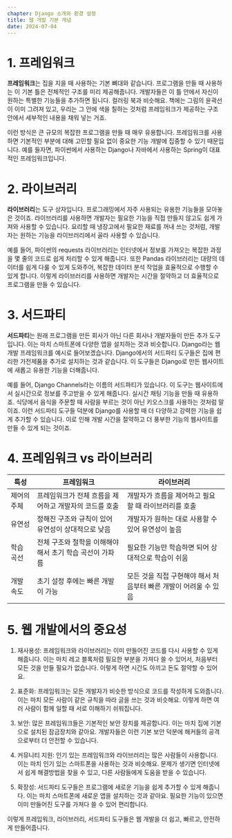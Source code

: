 ```yaml
---
chapter: Django 소개와 환경 설정
title: 웹 개발 기본 개념
date: 2024-07-04
---
```

# 1. 프레임워크

<!-- 설명할 수 있는 이미지 추가하기-->

**프레임워크**는 집을 지을 때 사용하는 기본 뼈대와 같습니다. 프로그램을 만들 때 사용하는 이 기본 틀은 전체적인 구조를 미리 제공해줍니다. 개발자들은 이 틀 안에서 자신이 원하는 특별한 기능들을 추가하면 됩니다. 컬러링 북과 비슷해요. 책에는 그림의 윤곽선이 이미 그려져 있고, 우리는 그 안에 색을 칠하는 것처럼 프레임워크가 제공하는 구조 안에서 세부적인 내용을 채워 넣는 거죠.

이런 방식은 큰 규모의 복잡한 프로그램을 만들 때 매우 유용합니다. 프레임워크를 사용하면 기본적인 부분에 대해 고민할 필요 없이 중요한 기능 개발에 집중할 수 있기 때문입니다.
예를 들자면, 파이썬에서 사용하는 Django나 자바에서 사용하는 Spring이 대표적인 프레임워크입니다.

# 2. 라이브러리

<!-- 설명할 수 있는 이미지 추가하기-->

**라이브러리**는 도구 상자입니다. 프로그래밍에서 자주 사용되는 유용한 기능들을 모아놓은 것이죠.
라이브러리를 사용하면 개발자는 필요한 기능을 직접 만들지 않고도 쉽게 가져와 사용할 수 있습니다. 
요리할 때 냉장고에서 필요한 재료를 꺼내 쓰는 것처럼, 개발자는 원하는 기능을 라이브러리에서 골라 사용할 수 있습니다.

예를 들어, 파이썬의 requests 라이브러리는 인터넷에서 정보를 가져오는 복잡한 과정을 몇 줄의 코드로 쉽게 처리할 수 있게 해줍니다. 또한 Pandas 라이브러리는 대량의 데이터를 쉽게 다룰 수 있게 도와주어, 복잡한 데이터 분석 작업을 효율적으로 수행할 수 있게 합니다. 
이렇게 라이브러리를 사용하면 개발자는 시간을 절약하고 더 효율적으로 프로그램을 만들 수 있습니다.

# 3. 서드파티

<!-- 설명할 수 있는 이미지 추가하기-->

**서드파티**는 원래 프로그램을 만든 회사가 아닌 다른 회사나 개발자들이 만든 추가 도구입니다. 이는 마치 스마트폰에 다양한 앱을 설치하는 것과 비슷합니다.
Django라는 웹 개발 프레임워크를 예시로 들어보겠습니다. Django에서의 서드파티 도구들은 집에 편리한 가전제품을 추가로 설치하는 것과 같습니다. 이 도구들은 Django로 만든 웹사이트에 새롭고 유용한 기능을 더해줍니다.

예를 들어, Django Channels라는 이름의 서드파티가 있습니다. 이 도구는 웹사이트에서 실시간으로 정보를 주고받을 수 있게 해줍니다. 실시간 채팅 기능을 만들 때 유용하죠. 식당에서 음식을 주문할 때 사람을 부르는 것이 아닌 키오스크를 사용하는 것처럼 말이죠.
이런 서드파티 도구들 덕분에 Django를 사용할 때 더 다양하고 강력한 기능을 쉽게 추가할 수 있습니다. 이로 인해 개발 시간을 절약하고 더 풍부한 기능의 웹사이트를 만들 수 있게 되는 것이죠.

# 4. 프레임워크 vs 라이브러리

| 특성 | 프레임워크 | 라이브러리 |
|------|------------|------------|
| 제어의 주체 | 프레임워크가 전체 흐름을 제어하고 개발자의 코드를 호출 | 개발자가 흐름을 제어하고 필요할 때 라이브러리를 호출 |
| 유연성 | 정해진 구조와 규칙이 있어 유연성이 상대적으로 낮음 | 개발자가 원하는 대로 사용할 수 있어 유연성이 높음 |
| 학습 곡선 | 전체 구조와 철학을 이해해야 해서 초기 학습 곡선이 가파름 | 필요한 기능만 학습하면 되어 상대적으로 학습이 쉬움 |
| 개발 속도 | 초기 설정 후에는 빠른 개발이 가능 | 모든 것을 직접 구현해야 해서 처음부터 빠른 개발이 어려울 수 있음 |

# 5. 웹 개발에서의 중요성

1. 재사용성: 프레임워크와 라이브러리는 이미 만들어진 코드를 다시 사용할 수 있게 해줍니다. 이는 마치 레고 블록처럼 필요한 부분을 가져다 쓸 수 있어서, 처음부터 모든 것을 만들 필요가 없습니다. 이렇게 하면 시간도 아끼고 돈도 절약할 수 있어요.

2. 표준화: 프레임워크는 모든 개발자가 비슷한 방식으로 코드를 작성하게 도와줍니다. 이는 마치 모든 사람이 같은 규칙을 따라 글을 쓰는 것과 비슷해요. 이렇게 하면 여러 사람이 함께 일할 때 서로 이해하기 쉬워집니다.

3. 보안: 많은 프레임워크들은 기본적인 보안 장치를 제공합니다. 이는 마치 집에 기본으로 설치된 잠금장치와 같아요. 개발자들은 이런 기본 보안 덕분에 해커들의 공격으로부터 더 안전할 수 있습니다.

4. 커뮤니티 지원: 인기 있는 프레임워크와 라이브러리는 많은 사람들이 사용합니다. 이는 마치 인기 있는 스마트폰을 사용하는 것과 비슷해요. 문제가 생기면 인터넷에서 쉽게 해결방법을 찾을 수 있고, 다른 사람들에게 도움을 받을 수 있습니다.

5. 확장성: 서드파티 도구들은 프로그램에 새로운 기능을 쉽게 추가할 수 있게 해줍니다. 이는 마치 스마트폰에 새로운 앱을 설치하는 것과 같아요. 필요한 기능이 있으면 이미 만들어진 도구를 가져다 쓸 수 있어 편리합니다.

이렇게 프레임워크, 라이브러리, 서드파티 도구들은 웹 개발을 더 쉽고, 빠르고, 안전하게 만들어줍니다. 